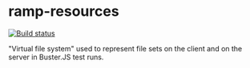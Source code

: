 # ramp-resources

[![Build status](https://secure.travis-ci.org/busterjs/ramp-resources.png?branch=master)](http://travis-ci.org/busterjs/ramp-resources)

"Virtual file system" used to represent file sets on the client and on
the server in Buster.JS test runs.
